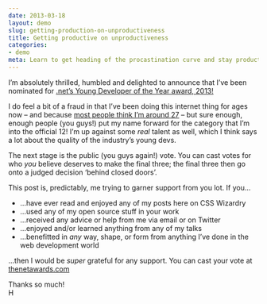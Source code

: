 ```yaml
---
date: 2013-03-18
layout: demo
slug: getting-production-on-unproductiveness
title: Getting productive on unproductiveness
categories:
- demo
meta: Learn to get heading of the procastination curve and stay productive
---
```


I’m absolutely thrilled, humbled and delighted to announce that I’ve been
nominated for [.net’s Young Developer of the Year award, 2013!](http://www.thenetawards.com/)

I do feel a bit of a fraud in that I’ve been doing this internet thing for ages
now – and because [most people think I’m around 27](https://twitter.com/csswizardry/status/277793781300994049) –
but sure enough, enough people (you guys!) put my name forward for the category
that I’m into the official 12! I’m up against some _real_ talent as well, which I
think says a lot about the quality of the industry’s young devs.

The next stage is the public (you guys again!) vote. You can cast votes for who
_you_ believe deserves to make the final three; the final three then go onto a
judged decision ‘behind closed doors’.

This post is, predictably, me trying to garner support from you lot. If you…

* …have ever read and enjoyed any of my posts here on CSS Wizardry
* …used any of my open source stuff in your work
* …received any advice or help from me via email or on Twitter
* …enjoyed and/or learned anything from any of my talks
* …benefitted in _any_ way, shape, or form from anything I’ve done in the web
  development world

…then I would be _super_ grateful for any support. You can cast your vote at
[thenetawards.com](http://www.thenetawards.com/)

Thanks so much!  
H
